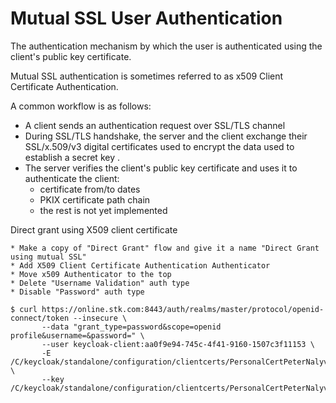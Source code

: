 Mutual SSL User Authentication
=================================================

The authentication mechanism by which the user is authenticated using
the client's public key certificate.

Mutual SSL authentication is sometimes referred to as x509 Client Certificate Authentication.

A common workflow is as follows:

  * A client sends an authentication request over SSL/TLS channel
  * During SSL/TLS handshake, the server and the client exchange their SSL/x.509/v3 digital certificates
    used to encrypt the data used to establish a secret key .
  * The server verifies the client's public key certificate and uses it to authenticate the client:
    * certificate from/to dates
    * PKIX certificate path chain
    * the rest is not yet implemented

Direct grant using X509 client certificate
~~~~~~~~~~~~~~~~~~~~~~~~~~~~~~~~~~~~~~~~~~~
* Make a copy of "Direct Grant" flow and give it a name "Direct Grant using mutual SSL"
* Add X509 Client Certificate Authentication Authenticator
* Move x509 Authenticator to the top
* Delete "Username Validation" auth type
* Disable "Password" auth type

$ curl https://online.stk.com:8443/auth/realms/master/protocol/openid-connect/token --insecure \
       --data "grant_type=password&scope=openid profile&username=&password=" \
       --user keycloak-client:aa0f9e94-745c-4f41-9160-1507c3f11153 \
       -E /C/keycloak/standalone/configuration/clientcerts/PersonalCertPeterNalyvayko.pem \
       --key /C/keycloak/standalone/configuration/clientcerts/PersonalCertPeterNalyvayko.key

